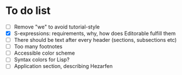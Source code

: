 # To do list

- [ ] Remove "we" to avoid tutorial-style
- [x] S-expressions: requirements, why, how does Editorable fulfill them
- [ ] There should be text after every header (sections, subsections etc)
- [ ] Too many footnotes
- [ ] Accessible color scheme
- [ ] Syntax colors for Lisp?
- [ ] Application section, describing Hezarfen
